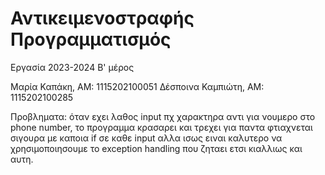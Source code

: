 # Αντικειμενοστραφής Προγραμματισμός
Εργασία 2023-2024 Β' μέρος

Μαρία Καπάκη, ΑΜ: 1115202100051
Δέσποινα Καμπιώτη, ΑΜ: 1115202100285


Προβληματα:
όταν εχει λαθος input πχ χαρακτηρα αντι για νουμερο στο phone number, το προγραμμα κρασαρει και τρεχει για παντα
φτιαχνεται σιγουρα με καποια if σε καθε input αλλα ισως ειναι καλυτερο να χρησιμοποιησουμε το exception handling 
που ζηταει ετσι κιαλλιως και αυτη.
